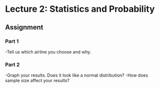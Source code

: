 # Lecture 2: Statistics and Probability
## Assignment
### Part 1
-Tell us which airline you choose and why.

### Part 2
-Graph your results. Does it look like a normal distribution?
-How does sample size affect your results?


